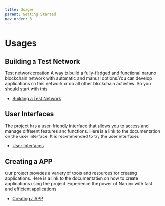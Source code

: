 ```yaml
---
title: Usages
parent: Getting Started
nav_order: 3
---
```


# Usages
## Building a Test Network
Test network creation A way to build a fully-fledged and functional naruno blockchain network with automatic and manual options.You can develop applications on this network or do all other blockchain activities.
So you should start with this 
- [Building a Test Network](https://docs.naruno.org/building_a_test_network/)


## User Interfaces
The project has a user-friendly interface that allows you to access and manage different features and functions. Here is a link to the documentation on the user interface:
İt is recommended to try the user interfaces
- [User Interfaces](https://docs.naruno.org/concepts/user_interfaces.html)


## Creating a APP
Our project provides a variety of tools and resources for creating applications. Here is a link to the documentation on how to create applications using the project:
Experience the power of Naruno with fast and efficient applications
- [Creating a APP](https://docs.naruno.org/creating_a_app/)
